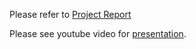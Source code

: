 Please refer to [Project Report](./Project%20Report.pdf)

Please see youtube video for [presentation](https://youtu.be/C_tbRb4xPqQ).